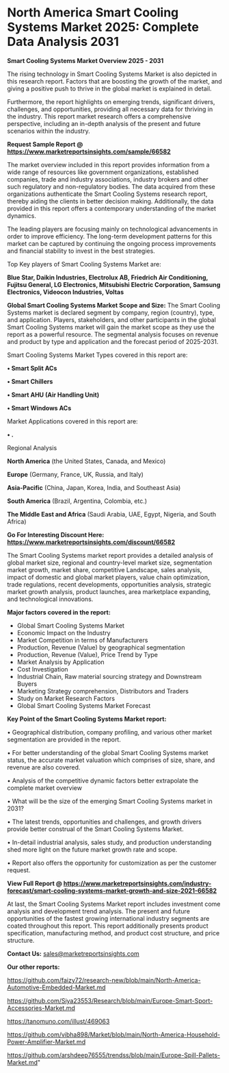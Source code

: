 # North America Smart Cooling Systems Market 2025: Complete Data Analysis 2031

<Strong> Smart Cooling Systems Market Overview 2025 - 2031</strong>

The rising technology in Smart Cooling Systems Market is also depicted in this research report. Factors that are boosting the growth of the market, and giving a positive push to thrive in the global market is explained in detail.

Furthermore, the report highlights on emerging trends, significant drivers, challenges, and opportunities, providing all necessary data for thriving in the industry. This report market research offers a comprehensive perspective, including an in-depth analysis of the present and future scenarios within the industry.

<strong>Request Sample Report @ <a href=https://www.marketreportsinsights.com/sample/66582>https://www.marketreportsinsights.com/sample/66582</a></strong>

The market overview included in this report provides information from a wide range of resources like government organizations, established companies, trade and industry associations, industry brokers and other such regulatory and non-regulatory bodies. The data acquired from these organizations authenticate the Smart Cooling Systems research report, thereby aiding the clients in better decision making. Additionally, the data provided in this report offers a contemporary understanding of the market dynamics.

The leading players are focusing mainly on technological advancements in order to improve efficiency. The long-term development patterns for this market can be captured by continuing the ongoing process improvements and financial stability to invest in the best strategies.

Top Key players of Smart Cooling Systems Market are:

<strong>Blue Star, Daikin Industries, Electrolux AB, Friedrich Air Conditioning, Fujitsu General, LG Electronics, Mitsubishi Electric Corporation, Samsung Electronics, Videocon Industries, Voltas</strong>

<strong><b>Global Smart Cooling Systems Market Scope and Size:</b></strong>
The Smart Cooling Systems market is declared segment by company, region (country), type, and application. Players, stakeholders, and other participants in the global Smart Cooling Systems market will gain the market scope as they use the report as a powerful resource. The segmental analysis focuses on revenue and product by type and application and the forecast period of 2025-2031.

Smart Cooling Systems Market Types covered in this report are:

<strong>• Smart Split ACs

• Smart Chillers

• Smart AHU (Air Handling Unit)

• Smart Windows ACs</strong>

Market Applications covered in this report are:

<strong>• .</strong> 

Regional Analysis

<strong>North America</strong> (the United States, Canada, and Mexico)

<strong>Europe</strong> (Germany, France, UK, Russia, and Italy)

<strong>Asia-Pacific</strong> (China, Japan, Korea, India, and Southeast Asia)

<strong>South America</strong> (Brazil, Argentina, Colombia, etc.)

<strong>The Middle East and Africa</strong> (Saudi Arabia, UAE, Egypt, Nigeria, and South Africa)

<strong>Go For Interesting Discount Here: <a href=https://www.marketreportsinsights.com/discount/66582>https://www.marketreportsinsights.com/discount/66582</a></strong>

The Smart Cooling Systems market report provides a detailed analysis of global market size, regional and country-level market size, segmentation market growth, market share, competitive Landscape, sales analysis, impact of domestic and global market players, value chain optimization, trade regulations, recent developments, opportunities analysis, strategic market growth analysis, product launches, area marketplace expanding, and technological innovations.

<strong><b>Major factors covered in the report:</b></strong>
<ul>
  <li>Global Smart Cooling Systems Market </li>
  <li>Economic Impact on the Industry</li>
  <li>Market Competition in terms of Manufacturers</li>
  <li>Production, Revenue (Value) by geographical segmentation</li>
  <li>Production, Revenue (Value), Price Trend by Type</li>
  <li>Market Analysis by Application</li>
  <li>Cost Investigation</li>
  <li>Industrial Chain, Raw material sourcing strategy and Downstream Buyers</li>
  <li>Marketing Strategy comprehension, Distributors and Traders</li>
  <li>Study on Market Research Factors</li>
  <li>Global Smart Cooling Systems Market Forecast</li>
</ul>

<strong><b>Key Point of the Smart Cooling Systems Market report:</b></strong>

• Geographical distribution, company profiling, and various other market segmentation are provided in the report.

• For better understanding of the global Smart Cooling Systems market status, the accurate market valuation which comprises of size, share, and revenue are also covered.

• Analysis of the competitive dynamic factors better extrapolate the complete market overview

• What will be the size of the emerging Smart Cooling Systems market in 2031?

• The latest trends, opportunities and challenges, and growth drivers provide better construal of the Smart Cooling Systems Market.

• In-detail industrial analysis, sales study, and production understanding shed more light on the future market growth rate and scope.

• Report also offers the opportunity for customization as per the customer request.

<strong><b>View Full Report @ <a href=https://www.marketreportsinsights.com/industry-forecast/smart-cooling-systems-market-growth-and-size-2021-66582>https://www.marketreportsinsights.com/industry-forecast/smart-cooling-systems-market-growth-and-size-2021-66582</a></b></strong>


At last, the Smart Cooling Systems Market report includes investment come analysis and development trend analysis. The present and future opportunities of the fastest growing international industry segments are coated throughout this report. This report additionally presents product specification, manufacturing method, and product cost structure, and price structure.

<strong>Contact Us:</strong>
sales@marketreportsinsights.com

<strong>Our other reports:</strong>

<a href=https://github.com/faizy72/research-new/blob/main/North-America-Automotive-Embedded-Market.md>https://github.com/faizy72/research-new/blob/main/North-America-Automotive-Embedded-Market.md</a>

<a href=https://github.com/Siya23553/Research/blob/main/Europe-Smart-Sport-Accessories-Market.md>https://github.com/Siya23553/Research/blob/main/Europe-Smart-Sport-Accessories-Market.md</a>

<a href=https://tanomuno.com/illust/469063>https://tanomuno.com/illust/469063</a>

<a href=https://github.com/vibha898/Market/blob/main/North-America-Household-Power-Amplifier-Market.md>https://github.com/vibha898/Market/blob/main/North-America-Household-Power-Amplifier-Market.md</a>

<a href=https://github.com/arshdeep76555/trendss/blob/main/Europe-Spill-Pallets-Market.md>https://github.com/arshdeep76555/trendss/blob/main/Europe-Spill-Pallets-Market.md</a>"
